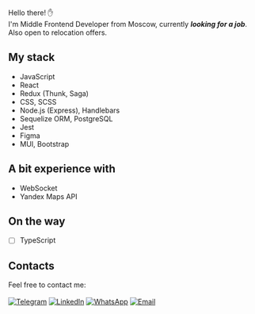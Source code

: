 Hello there! ✋<br>
I'm Middle Frontend Developer from Moscow, currently ***looking for a job***.<br>
Also open to relocation offers.

## My stack
* JavaScript
* React
* Redux (Thunk, Saga)
* CSS, SCSS
* Node.js (Express), Handlebars
* Sequelize ORM, PostgreSQL
* Jest
* Figma
* MUI, Bootstrap

## A bit experience with
* WebSocket
* Yandex Maps API

## On the way
* [ ] TypeScript

## Contacts
Feel free to contact me:<br><br>
[![Telegram](https://img.shields.io/badge/-Telegram-blue?color=0088cc&logo=telegram&logoColor=white)](https://t.me/zzzookie)
[![LinkedIn](https://img.shields.io/badge/-LinkedIn-blue?color=0077b5&logo=linkedin&logoColor=white)](https://www.linkedin.com/in/ivan-shulgin/)
[![WhatsApp](https://img.shields.io/badge/-WhatsApp-green?color=075e54&logo=whatsapp&logoColor=white)](https://api.whatsapp.com/send?phone=79167978400)
[![Email](https://img.shields.io/badge/-Email-red?color=ea4335&logo=gmail&logoColor=white)](mailto:iushulgin@gmail.com)
